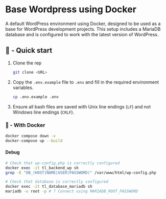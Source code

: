 # Base Wordpress using Docker

A default WordPress environment using Docker, designed to be used as a base for WordPress development projects. This setup includes a MariaDB database and is configured to work with the latest version of WordPress.

## 🚀 - Quick start

1. Clone the rep
   ```bash
   git clone <URL>
   ```

2. Copy the `.env.example` file to `.env` and fill in the required environment variables.
    ```bash
    cp .env.example .env
    ```

3. Ensure all bash files are saved with Unix line endings (`LF`) and not Windows line endings (`CRLF`).

### 🐋 - With Docker

```bash
docker compose down -v
docker-compose up --build
```

#### Debug

```bash
# Check that wp-config.php is correctly configured
docker exec -it tl_backend_wp sh
grep -E "DB_(HOST|NAME|USER|PASSWORD)" /var/www/html/wp-config.php

# Check that database is correctly configured
docker exec -it tl_database_mariadb sh
mariadb -u root -p # ? Connect using MARIADB_ROOT_PASSWORD
```